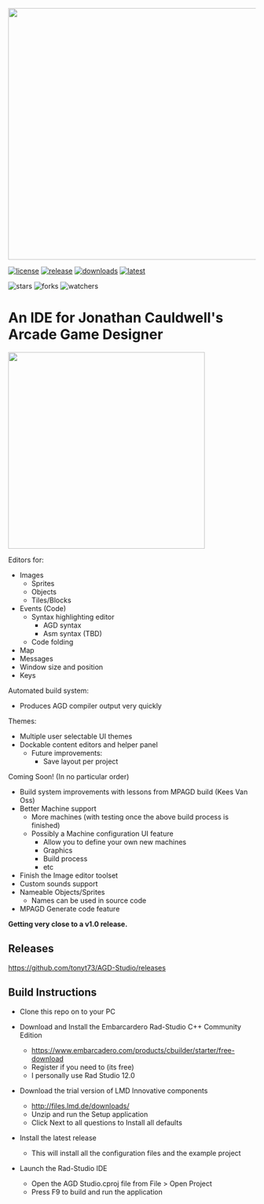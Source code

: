 <img src="Screenshots/Welcome.png" width="512">

[![license](https://img.shields.io/github/license/tonyt73/agd-studio?style=for-the-badge)](./LICENSE.txt)
[![release](https://img.shields.io/github/v/release/tonyt73/agd-studio?include_prereleases&style=for-the-badge)](https://github.com/tonyt73/AGD-Studio/releases)
[![downloads](https://img.shields.io/github/downloads/tonyt73/agd-studio/total?style=for-the-badge)](https://github.com/tonyt73/AGD-Studio/releases)
[![latest](https://img.shields.io/github/downloads/tonyt73/agd-studio/latest/total?sort=semver&style=for-the-badge)](https://github.com/tonyt73/AGD-Studio/releases)

![stars](https://img.shields.io/github/stars/tonyt73/agd-studio?style=social)
![forks](https://img.shields.io/github/forks/tonyt73/agd-studio?style=social)
![watchers](https://img.shields.io/github/watchers/tonyt73/agd-studio?style=social)




# An IDE for Jonathan Cauldwell's Arcade Game Designer

<img src="Screenshots/IDE.png" height=400>

Editors for:
* Images 
  * Sprites
  * Objects
  * Tiles/Blocks
* Events (Code)
  * Syntax highlighting editor
    * AGD syntax
    * Asm syntax (TBD)
  * Code folding
* Map
* Messages
* Window size and position
* Keys

Automated build system:
* Produces AGD compiler output very quickly

Themes:
* Multiple user selectable UI themes
* Dockable content editors and helper panel
  * Future improvements:
    * Save layout per project

Coming Soon! (In no particular order)
* Build system improvements with lessons from MPAGD build (Kees Van Oss)
* Better Machine support
  * More machines (with testing once the above build process is finished)
  * Possibly a Machine configuration UI feature
    * Allow you to define your own new machines
    * Graphics
    * Build process
    * etc     
* Finish the Image editor toolset
* Custom sounds support
* Nameable Objects/Sprites
  * Names can be used in source code
* MPAGD Generate code feature

**Getting very close to a v1.0 release.**

## Releases
https://github.com/tonyt73/AGD-Studio/releases

## Build Instructions

* Clone this repo on to your PC
* Download and Install the Embarcardero Rad-Studio C++ Community Edition
  * https://www.embarcadero.com/products/cbuilder/starter/free-download
  * Register if you need to (its free)
  * I personally use Rad Studio 12.0
* Download the trial version of LMD Innovative components
  * http://files.lmd.de/downloads/
  * Unzip and run the Setup application
  * Click Next to all questions to Install all defaults

* Install the latest release
  * This will install all the configuration files and the example project

* Launch the Rad-Studio IDE
  * Open the AGD Studio.cproj file from File > Open Project
  * Press F9 to build and run the application

